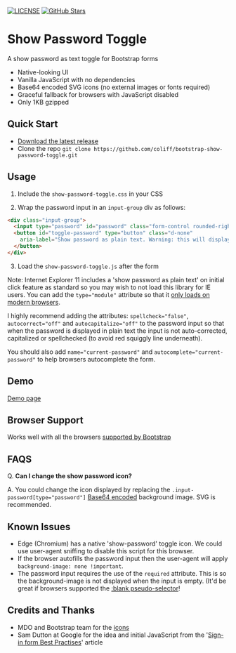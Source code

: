 [![LICENSE](https://img.shields.io/badge/license-MIT-lightgrey.svg)](https://raw.githubusercontent.com/coliff/bootstrap-show-password-toggle/master/LICENSE)
[![GitHub Stars](https://img.shields.io/github/stars/coliff/bootstrap-show-password-toggle.svg?label=github%20stars)](https://github.com/coliff/bootstrap-show-password-toggle)

# Show Password Toggle

A show password as text toggle for Bootstrap forms

- Native-looking UI
- Vanilla JavaScript with no dependencies
- Base64 encoded SVG icons (no external images or fonts required)
- Graceful fallback for browsers with JavaScript disabled
- Only 1KB gzipped

## Quick Start

- [Download the latest release](https://github.com/coliff/bootstrap-show-password-toggle/)
- Clone the repo `git clone https://github.com/coliff/bootstrap-show-password-toggle.git`

## Usage

1. Include the `show-password-toggle.css` in your CSS

2. Wrap the password input in an `input-group` div as follows:

```html
<div class="input-group">
  <input type="password" id="password" class="form-control rounded-right" required>
  <button id="toggle-password" type="button" class="d-none"
    aria-label="Show password as plain text. Warning: this will display your password on the screen.">
  </button>
</div>
```

3. Load the `show-password-toggle.js` after the form

Note: Internet Explorer 11 includes a 'show password as plain text' on initial click feature as standard so you may wish to not load this library for IE users. You can add the `type="module"` attribute so that it [only loads on modern browsers](https://caniuse.com/#feat=es6-module).

I highly recommend adding the attributes: `spellcheck="false"`, `autocorrect="off"` and `autocapitalize="off"` to the password input so that when the password is displayed in plain text the input is not auto-corrected, capitalized or spellchecked (to avoid red squiggly line underneath).

You should also add `name="current-password"` and `autocomplete="current-password"` to help browsers autocomplete the form.

## Demo

[Demo page](https://coliff.github.io/show-password-toggle/tests/bootstrap4-sign-in)

## Browser Support

Works well with all the browsers [supported by Bootstrap](https://getbootstrap.com/docs/4.5/getting-started/browsers-devices/#supported-browsers)

## FAQS

Q. **Can I change the show password icon?**

A. You could change the icon displayed by replacing the `.input-password[type="password"]` [Base64 encoded](https://yoksel.github.io/url-encoder/) background image. SVG is recommended.

## Known Issues

- Edge (Chromium) has a native 'show-password' toggle icon. We could use user-agent sniffing to disable this script for this browser.
- If the browser autofills the password input then the user-agent will apply `background-image: none !important`.
- The password input requires the use of the `required` attribute. This is so the background-image is not displayed when the input is empty. (It'd be great if browsers supported the [:blank pseudo-selector](https://developer.mozilla.org/en-US/docs/Web/CSS/:blank)!

## Credits and Thanks

- MDO and Bootstrap team for the [icons](https://icons.getbootstrap.com/icons/eye-slash/)
- Sam Dutton at Google for the idea and initial JavaScript from the '[Sign-in form Best Practises](https://web.dev/sign-in-form-best-practices/)' article
